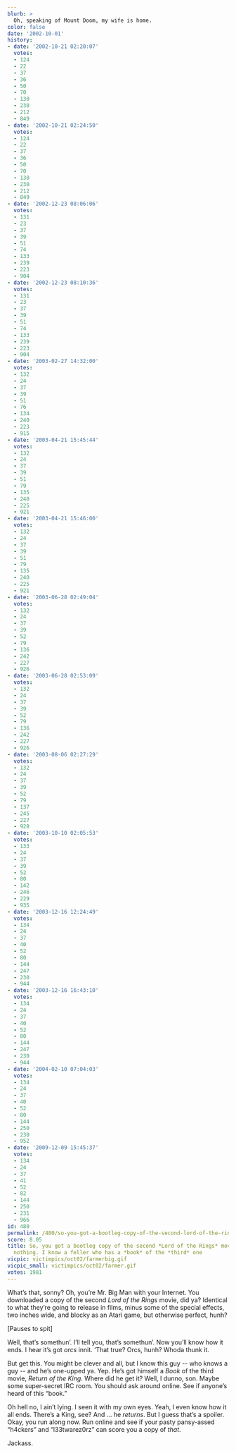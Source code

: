 ```yaml
---
blurb: >
  Oh, speaking of Mount Doom, my wife is home.
color: false
date: '2002-10-01'
history:
- date: '2002-10-21 02:20:07'
  votes:
  - 124
  - 22
  - 37
  - 36
  - 50
  - 70
  - 130
  - 230
  - 212
  - 849
- date: '2002-10-21 02:24:50'
  votes:
  - 124
  - 22
  - 37
  - 36
  - 50
  - 70
  - 130
  - 230
  - 212
  - 849
- date: '2002-12-23 08:06:06'
  votes:
  - 131
  - 23
  - 37
  - 39
  - 51
  - 74
  - 133
  - 239
  - 223
  - 904
- date: '2002-12-23 08:10:36'
  votes:
  - 131
  - 23
  - 37
  - 39
  - 51
  - 74
  - 133
  - 239
  - 223
  - 904
- date: '2003-02-27 14:32:00'
  votes:
  - 132
  - 24
  - 37
  - 39
  - 51
  - 76
  - 134
  - 240
  - 223
  - 915
- date: '2003-04-21 15:45:44'
  votes:
  - 132
  - 24
  - 37
  - 39
  - 51
  - 79
  - 135
  - 240
  - 225
  - 921
- date: '2003-04-21 15:46:00'
  votes:
  - 132
  - 24
  - 37
  - 39
  - 51
  - 79
  - 135
  - 240
  - 225
  - 921
- date: '2003-06-28 02:49:04'
  votes:
  - 132
  - 24
  - 37
  - 39
  - 52
  - 79
  - 136
  - 242
  - 227
  - 926
- date: '2003-06-28 02:53:09'
  votes:
  - 132
  - 24
  - 37
  - 39
  - 52
  - 79
  - 136
  - 242
  - 227
  - 926
- date: '2003-08-06 02:27:29'
  votes:
  - 132
  - 24
  - 37
  - 39
  - 52
  - 79
  - 137
  - 245
  - 227
  - 928
- date: '2003-10-10 02:05:53'
  votes:
  - 133
  - 24
  - 37
  - 39
  - 52
  - 80
  - 142
  - 246
  - 229
  - 935
- date: '2003-12-16 12:24:49'
  votes:
  - 134
  - 24
  - 37
  - 40
  - 52
  - 80
  - 144
  - 247
  - 230
  - 944
- date: '2003-12-16 16:43:10'
  votes:
  - 134
  - 24
  - 37
  - 40
  - 52
  - 80
  - 144
  - 247
  - 230
  - 944
- date: '2004-02-10 07:04:03'
  votes:
  - 134
  - 24
  - 37
  - 40
  - 52
  - 80
  - 144
  - 250
  - 230
  - 952
- date: '2009-12-09 15:45:37'
  votes:
  - 134
  - 24
  - 37
  - 41
  - 52
  - 82
  - 144
  - 250
  - 231
  - 966
id: 480
permalink: /480/so-you-got-a-bootleg-copy-of-the-second-lord-of-the-rings-movie-thats-nothing-i-know-a-feller-who-has-a-book-of-the-third-one/
score: 8.05
title: So, you got a bootleg copy of the second *Lord of the Rings* movie? That’s
  nothing. I know a feller who has a *book* of the *third* one
vicpic: victimpics/oct02/farmerbig.gif
vicpic_small: victimpics/oct02/farmer.gif
votes: 1981
---
```


What’s that, sonny? Oh, you’re Mr. Big Man with your Internet. You
downloaded a copy of the second *Lord of the Rings* movie, did ya?
Identical to what they’re going to release in films, minus some of the
special effects, two inches wide, and blocky as an Atari game, but
otherwise perfect, hunh?

\[Pauses to spit\]

Well, that’s somethun’. I’ll tell you, that’s somethun’. Now you’ll know
how it ends. I hear it’s got *orcs* innit. ‘That true? Orcs, hunh? Whoda
thunk it.

But get this. You might be clever and all, but I know this guy -- who
knows a guy -- and he’s one-upped ya. Yep. He’s got himself a *Book* of
the third movie, *Return of the King*. Where did he get it? Well, I
dunno, son. Maybe some super-secret IRC room. You should ask around
online. See if anyone’s heard of this “book.”

Oh hell no, I ain’t lying. I seen it with my own eyes. Yeah, I even know
how it all ends. There’s a King, see? And ... he *returns*. But I guess
that’s a spoiler. Okay, you run along now. Run online and see if your
pasty pansy-assed “h4ckers” and “l33twarez0rz” can score you a copy of
*that*.

Jackass.